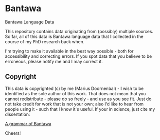 # Bantawa
Bantawa Language Data

This repository contains data originating from (possibly) multiple sources.
So far, all of this data is Bantawa language data that I collected in the course of my PhD research back when.

I'm trying to make it available in the best way possible - both for accessibility and correcting errors.
If you spot data that you believe to be erroneous, please notify me and I may correct it.


## Copyright
This data is copyrighted (c) by me (Marius Doornenbal) - I wish to be identified as the sole author of this work.
That does not mean that you cannot redistribute - please do so freely - and use as you see fit. 
Just do not take credit for work that is not your own; also I'd like to hear from people using it - such that I
know it's useful. 
If your in science, just cite my dissertation:

[A grammar of Bantawa](https://openaccess.leidenuniv.nl/handle/1887/14326)

Cheers!

